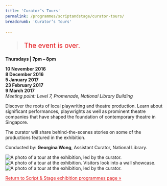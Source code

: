 ```yaml
---
title: 'Curator’s Tours'
permalink: /programmes/scriptandstage/curator-tours/
breadcrumb: 'Curator’s Tours'

---
```



<blockquote style="color: #E21216; font-size: 150%;">The event is over.</blockquote>

__Thursdays &#124; 7pm – 8pm__

__10 November 2016__<br>
__8 December 2016__<br>
__5 January 2017__<br>
__23 February 2017__<br>
__9 March 2017__<br>
_Meeting point: Level 7, Promenade, National Library Building_

Discover the roots of local playwriting and theatre production. Learn about significant performances, playwrights as well as prominent theatre companies that have shaped the foundation of contemporary theatre in Singapore.

The curator will share behind-the-scenes stories on some of the productions featured in the exhibition. 

Conducted by: __Georgina Wong__, Assistant Curator, National Library.

<img srcset="/images/event-images/script-and-stage-onsite/SS08_400w.jpg 400w, /images/event-images/script-and-stage-onsite/SS08_1000w.jpg 1000w" sizes="(max-width: 500px) 40vw, 100vw" height="714" width="1000" src="/images/event-images/script-and-stage-onsite/SS08_400w.jpg" alt="A photo of a tour at the exhibition, led by the curator.">

<img srcset="/images/event-images/script-and-stage-onsite/SS09_400w.jpg 400w, /images/event-images/script-and-stage-onsite/SS09_1000w.jpg 1000w" sizes="(max-width: 500px) 40vw, 100vw" height="703" width="1000" src="/images/event-images/script-and-stage-onsite/SS09_400w.jpg" alt="A photo of a tour at the exhibition. Visitors look into a wall showcase.">

<img srcset="/images/event-images/script-and-stage-onsite/SS07_400w.jpg 400w, /images/event-images/script-and-stage-onsite/SS07_1000w.jpg 1000w" sizes="(max-width: 500px) 40vw, 100vw" height="607" width="1000" src="/images/event-images/script-and-stage-onsite/SS07_400w.jpg" alt="A photo of a tour at the exhibition, led by the curator.">

<a href="/exhibitions/past-exhibitions/scriptandstage/programmes/" style="color:#E21216;">Return to Script &amp; Stage exhibition programmes page &#187;</a>
